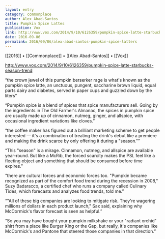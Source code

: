 ```yaml
---
layout: entry
category: commonplace
author: Alex Abad-Santos
title: Pumpkin Spice Lattes
publication: Vox
link: http://www.vox.com/2014/9/10/6126359/pumpkin-spice-latte-starbucks-season-trend
date: 2016-09-06
permalink: 2016/09/06/alex-abad-santos-pumpkin-spice-latters
---
```


[[2016]] • [[Commonplace]] • [[Alex Abad-Santos]] • [[Vox]]

http://www.vox.com/2014/9/10/6126359/pumpkin-spice-latte-starbucks-season-trend

“the crown jewel of this pumpkin berserker rage is what's known as the pumpkin spice latte, an unctuous, pungent, saccharine brown liquid, equal parts dairy and diabetes, served in paper cups and guzzled down by the liters”

“Pumpkin spice is a blend of spices that spice manufacturers sell. Going by the ingredients in The Old Farmer's Almanac, the spices in pumpkin spice are usually made up of cinnamon, nutmeg, ginger, and allspice, with occasional ingredient variations like cloves.”

“the coffee maker has figured out a brilliant marketing scheme to get people interested — it's a combination of treating the drink's debut like a premiere and making the drink scarce by only offering it during a "season."”

“This "season" is a mirage. Cinnamon, nutmeg, and allspice are available year-round. But like a McRib, the forced scarcity makes the PSL feel like a fleeting object and something that should be consumed before time expires.”

“there are cultural forces and economic forces too. "Pumpkin became recognized as part of the comfort food trend during the recession in 2008," Suzy Badaracco, a certified chef who runs a company called Culinary Tides, which forecasts and analyzes food trends, told me.”

“"All of these big companies are looking to mitigate risk. They're wagering millions of dollars in each product launch," Sax said, explaining why McCormick's flavor forecast is seen as helpful.”

“So you may have bought your pumpkin milkshake or your "radiant orchid" shirt from a place like Burger King or the Gap, but really, it's companies like McCormick's and Pantone that steered those companies in that direction.”
